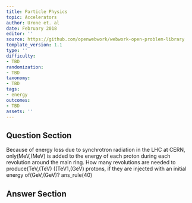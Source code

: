 ```yaml
---
title: Particle Physics
topic: Accelerators
author: Urone et. al
date: February 2018
editor: ''
source: https://github.com/openwebwork/webwork-open-problem-library
template_version: 1.1
type: ''
difficulty:
- TBD
randomization:
- TBD
taxonomy:
- TBD
tags:
- energy
outcomes:
- TBD
assets: ''
---
```


## Question Section 

Because of energy loss due to synchrotron radiation in the LHC at CERN, only(MeV,(MeV) is added to the energy of each proton during each revolution around the main
ring. How many revolutions are needed to produce(TeV,(TeV) ((TeV1,(GeV) protons, if they are injected with an initial energy of(GeV,(GeV)?
ans_rule(40)



## Answer Section

